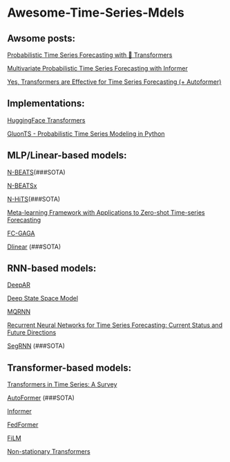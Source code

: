 # Awesome-Time-Series-Mdels

## Awsome posts:

[Probabilistic Time Series Forecasting with 🤗 Transformers](https://huggingface.co/blog/time-series-transformers)

[Multivariate Probabilistic Time Series Forecasting with Informer](https://huggingface.co/blog/informer)

[Yes, Transformers are Effective for Time Series Forecasting (+ Autoformer)](https://huggingface.co/blog/autoformer)

## Implementations:
[HuggingFace Transformers](https://huggingface.co/docs/transformers/main/en/model_doc/autoformer)

[GluonTS - Probabilistic Time Series Modeling in Python](https://ts.gluon.ai/stable/)

## MLP/Linear-based models:

[N-BEATS](https://arxiv.org/pdf/1905.10437.pdf)(###SOTA)

[N-BEATSx](https://arxiv.org/pdf/2104.05522.pdf)

[N-HiTS](https://arxiv.org/pdf/2201.12886.pdf)(###SOTA)

[Meta-learning Framework with Applications to Zero-shot Time-series Forecasting](https://arxiv.org/pdf/2002.02887.pdf)

[FC-GAGA](https://arxiv.org/pdf/2007.15531.pdf)

[Dlinear](https://arxiv.org/pdf/2205.13504.pdf) (###SOTA)

## RNN-based models:

[DeepAR](https://arxiv.org/pdf/1704.04110.pdf)

[Deep State Space Model](https://papers.nips.cc/paper_files/paper/2018/file/5cf68969fb67aa6082363a6d4e6468e2-Paper.pdf)

[MQRNN](https://arxiv.org/pdf/1711.11053.pdf)

[Recurrent Neural Networks for Time Series Forecasting: Current Status and Future Directions](https://arxiv.org/pdf/1909.00590.pdf)

[SegRNN](https://arxiv.org/pdf/2308.11200.pdf) (###SOTA)

## Transformer-based models:

[Transformers in Time Series: A Survey](https://arxiv.org/pdf/2202.07125.pdf)

[AutoFormer](https://arxiv.org/pdf/2106.13008.pdf) (###SOTA)

[Informer](https://arxiv.org/pdf/2012.07436.pdf)

[FedFormer](https://arxiv.org/pdf/2201.12740.pdf)

[FiLM](https://arxiv.org/pdf/2205.08897.pdf)

[Non-stationary Transformers](https://arxiv.org/pdf/2205.14415.pdf)
